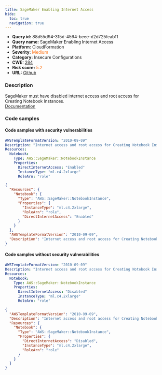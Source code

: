 ```yaml
---
title: SageMaker Enabling Internet Access
hide:
  toc: true
  navigation: true
---
```


<style>
  .highlight .hll {
    background-color: #ff171742;
  }
  .md-content {
    max-width: 1100px;
    margin: 0 auto;
  }
</style>

-   **Query id:** 88d55d94-315d-4564-beee-d2d725feab11
-   **Query name:** SageMaker Enabling Internet Access
-   **Platform:** CloudFormation
-   **Severity:** <span style="color:#ff7213">Medium</span>
-   **Category:** Insecure Configurations
-   **CWE:** <a href="https://cwe.mitre.org/data/definitions/284.html" onclick="newWindowOpenerSafe(event, 'https://cwe.mitre.org/data/definitions/284.html')">284</a>
-   **Risk score:** <span style="color:#ff7213">5.2</span>
-   **URL:** [Github](https://github.com/Checkmarx/kics/tree/master/assets/queries/cloudFormation/aws/sagemaker_enabling_internet_access)

### Description
SageMaker must have disabled internet access and root access for Creating Notebook Instances.<br>
[Documentation](https://docs.aws.amazon.com/sagemaker/latest/dg/security_iam_id-based-policy-examples.html#sagemaker-condition-nbi-lockdown)

### Code samples
#### Code samples with security vulnerabilities
```yaml title="Positive test num. 1 - yaml file" hl_lines="7"
AWSTemplateFormatVersion: "2010-09-09"
Description: "Internet access and root access for Creating Notebook Instances"
Resources:
  Notebook:
    Type: AWS::SageMaker::NotebookInstance
    Properties:
      DirectInternetAccess: "Enabled"
      InstanceType: "ml.c4.2xlarge"
      RoleArn: "role"

```
```json title="Positive test num. 2 - json file" hl_lines="8"
{
  "Resources": {
    "Notebook": {
      "Type": "AWS::SageMaker::NotebookInstance",
      "Properties": {
        "InstanceType": "ml.c4.2xlarge",
        "RoleArn": "role",
        "DirectInternetAccess": "Enabled"
      }
    }
  },
  "AWSTemplateFormatVersion": "2010-09-09",
  "Description": "Internet access and root access for Creating Notebook Instances"
}

```


#### Code samples without security vulnerabilities
```yaml title="Negative test num. 1 - yaml file"
AWSTemplateFormatVersion: "2010-09-09"
Description: "Internet access and root access for Creating Notebook Instances"
Resources:
  Notebook:
    Type: AWS::SageMaker::NotebookInstance
    Properties:
      DirectInternetAccess: "Disabled"
      InstanceType: "ml.c4.2xlarge"
      RoleArn: "role"

```
```json title="Negative test num. 2 - json file"
{
  "AWSTemplateFormatVersion": "2010-09-09",
  "Description": "Internet access and root access for Creating Notebook Instances",
  "Resources": {
    "Notebook": {
      "Type": "AWS::SageMaker::NotebookInstance",
      "Properties": {
        "DirectInternetAccess": "Disabled",
        "InstanceType": "ml.c4.2xlarge",
        "RoleArn": "role"
      }
    }
  }
}

```

